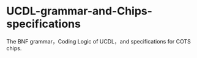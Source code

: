 # UCDL-grammar-and-Chips-specifications
The BNF grammar，Coding Logic of UCDL，and specifications for COTS chips.
